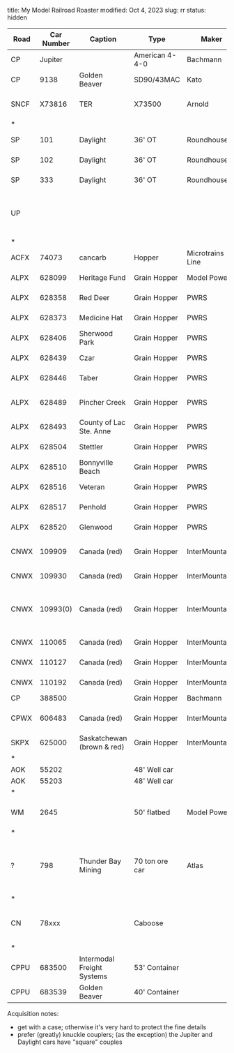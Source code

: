 title: My Model Railroad Roaster
modified: Oct 4, 2023
slug: rr
status: hidden

| Road | Car Number | Caption                    | Type           | Maker            | Model          | Acquisition            | Price | Notes                                           |
| ---- | ---------- | -------------------------- | -------------- | ---------------- | -------------- | ---------------------- | ----- | ----------------------------------------------- |
| CP   | Jupiter    |                            | American 4-4-0 | Bachmann         | 51174          |                        |       | DC                                              |
| CP   | 9138       | Golden Beaver              | SD90/43MAC     | Kato             | 176-5616       | Edmonton train show    |       | DC                                              |
| SNCF | X73816     | TER                        | X73500         | Arnold           | HN2479         | Hampshire Models, 2023 | ~$280 | DC                                              |
| \*   |            |                            |                |                  |                |                        |       |                                                 |
| SP   | 101        | Daylight                   | 36' OT         | Roundhouse       | 8909           | Edmonton train show    |       | Overton Coach                                   |
| SP   | 102        | Daylight                   | 36' OT         | Roundhouse       | 8910           | Edmonton train show    |       | Overton Combine                                 |
| SP   | 333        | Daylight                   | 36' OT         | Roundhouse       | 8912           | Edmonton train show    |       | Overton Baggage                                 |
| UP   |            |                            |                |                  |                |                        |       | ~50' grey passenger car with raised center      |
| \*   |            |                            |                |                  |                |                        |       |                                                 |
| ACFX | 74073      | cancarb                    | Hopper         | Microtrains Line | 93070          |                        |       |                                                 |
| ALPX | 628099     | Heritage Fund              | Grain Hopper   | Model Power      |                |                        |       | square couplers                                 |
| ALPX | 628358     | Red Deer                   | Grain Hopper   | PWRS             |                | PWRS, 2012-03          |       |                                                 |
| ALPX | 628373     | Medicine Hat               | Grain Hopper   | PWRS             |                | PWRS, 2012-03          |       |                                                 |
| ALPX | 628406     | Sherwood Park              | Grain Hopper   | PWRS             |                | PWRS, 2012-03          |       |                                                 |
| ALPX | 628439     | Czar                       | Grain Hopper   | PWRS             |                | PWRS, 2012-03          |       |                                                 |
| ALPX | 628446     | Taber                      | Grain Hopper   | PWRS             |                | PWRS, 2012-03          |       |                                                 |
| ALPX | 628489     | Pincher Creek              | Grain Hopper   | PWRS             | 11-10001005-04 | PWRS, 2012-03          |       |                                                 |
| ALPX | 628493     | County of Lac Ste. Anne    | Grain Hopper   | PWRS             |                | PWRS, 2012-03          |       |                                                 |
| ALPX | 628504     | Stettler                   | Grain Hopper   | PWRS             |                | PWRS, 2012-03          |       |                                                 |
| ALPX | 628510     | Bonnyville Beach           | Grain Hopper   | PWRS             |                | PWRS, 2012-03          |       |                                                 |
| ALPX | 628516     | Veteran                    | Grain Hopper   | PWRS             |                | PWRS, 2012-03          |       |                                                 |
| ALPX | 628517     | Penhold                    | Grain Hopper   | PWRS             |                | PWRS, 2012-03          |       |                                                 |
| ALPX | 628520     | Glenwood                   | Grain Hopper   | PWRS             |                | PWRS, 2012-03          |       |                                                 |
| CNWX | 109909     | Canada (red)               | Grain Hopper   | InterMountain?   |                | Kijiji, 2024-04        | ~$6   | no case, broken catwalk                         |
| CNWX | 109930     | Canada (red)               | Grain Hopper   | InterMountain    | 65101-85       | Kijiji, 2024-04        | ~$6   | no case                                         |
| CNWX | 10993(0)   | Canada (red)               | Grain Hopper   | InterMountain    | 65101-85       | Kijiji, 2024-04        | ~$6   | no case, duplicate, one zero scratched off      |
| CNWX | 110065     | Canada (red)               | Grain Hopper   | InterMountain    | 65101-33       | Kijiji, 2024-04        | ~$6   | no case                                         |
| CNWX | 110127     | Canada (red)               | Grain Hopper   | InterMountain?   |                | Kijiji, 2024-04        | ~$6   | case w/o lid                                    |
| CNWX | 110192     | Canada (red)               | Grain Hopper   | InterMountain    | 60101-04       | Kijiji, 2024-04        | ~$6   |                                                 |
| CP   | 388500     |                            | Grain Hopper   | Bachmann         | 19177          |                        |       |                                                 |
| CPWX | 606483     | Canada (red)               | Grain Hopper   | InterMountain?   |                | Kijiji, 2024-04        | ~$6   | no case, broken catwalk                         |
| SKPX | 625000     | Saskatchewan (brown & red) | Grain Hopper   | InterMountain?   |                | Kijiji, 2024-04        | ~$6   | no case                                         |
| \*   |            |                            |                |                  |                |                        |       |                                                 |
| AOK  | 55202      |                            | 48' Well car   |                  |                |                        |       | no case                                         |
| AOK  | 55203      |                            | 48' Well car   |                  |                |                        |       | no case                                         |
| \*   |            |                            |                |                  |                |                        |       |                                                 |
| WM   | 2645       |                            | 50' flatbed    | Model Power      | 45160          | Edm train show, 2023   | $10   |                                                 |
| \*   |            |                            |                |                  |                |                        |       |                                                 |
| ?    | 798        | Thunder Bay Mining         | 70 ton ore car | Atlas            | 3216-2.00      | Kijiji, 2024           | free  | no case, missing wheel, square couplers, for L. |
| \*   |            |                            |                |                  |                |                        |       |                                                 |
| CN   | 78xxx      |                            | Caboose        |                  |                |                        |       | made in Yugoslavia; metal body and wheels       |
| \*   |            |                            |                |                  |                |                        |       |                                                 |
| CPPU | 683500     | Intermodal Freight Systems | 53' Container  |                  |                |                        |       | yellowed                                        |
| CPPU | 683539     | Golden Beaver              | 40' Container  |                  |                |                        |       | yellowed                                        |


Acquisition notes:

- get with a case; otherwise it's very hard to protect the fine details
- prefer (greatly) knuckle couplers; (as the exception) the Jupiter and
  Daylight cars have "square" couples
